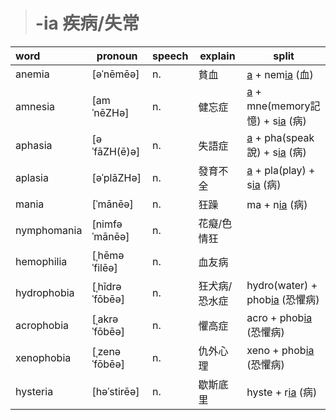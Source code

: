 > # -ia 疾病/失常

| word        | pronoun        | speech | explain       | split                              |
| :---------- | -------------- | ------ | ------------- | ---------------------------------- |
| anemia      | [əˈnēmēə]      | n.     | 貧血          | [a] + nem[ia] (血)                 |
| amnesia     | [amˈnēZHə]     | n.     | 健忘症        | [a] + mne(memory記憶) + s[ia] (病) |
| aphasia     | [əˈfāZH(ē)ə]   | n.     | 失語症        | [a] + pha(speak說) + s[ia] (病)    |
| aplasia     | [əˈplāZHə]     | n.     | 發育不全      | [a] + pla(play) + s[ia] (病)       |
| mania       | [ˈmānēə]       | n.     | 狂躁          | ma + n[ia] (病)                    |
| nymphomania | [nimfəˈmānēə]  | n.     | 花癡/色情狂   |                                    |
| hemophilia  | [ˌhēməˈfilēə]  | n.     | 血友病        |                                    |
| hydrophobia | [ˌhīdrəˈfōbēə] | n.     | 狂犬病/恐水症 | hydro(water) + phob[ia] (恐懼病)   |
| acrophobia  | [ˌakrəˈfōbēə]  | n.     | 懼高症        | acro + phob[ia] (恐懼病)           |
| xenophobia  | [ˌzenəˈfōbēə]  | n.     | 仇外心理      | xeno + phob[ia] (恐懼病)           |
| hysteria    | [həˈstirēə]    | n.     | 歇斯底里      | hyste + r[ia] (病)                 |

[a]:<a.md>
[ia]:<ia.md>
[bar]:<bar.md>